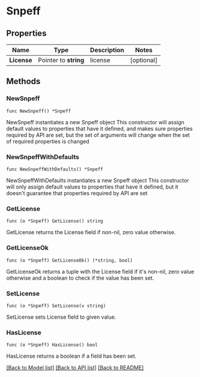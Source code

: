 # Snpeff

## Properties

Name | Type | Description | Notes
------------ | ------------- | ------------- | -------------
**License** | Pointer to **string** | license | [optional] 

## Methods

### NewSnpeff

`func NewSnpeff() *Snpeff`

NewSnpeff instantiates a new Snpeff object
This constructor will assign default values to properties that have it defined,
and makes sure properties required by API are set, but the set of arguments
will change when the set of required properties is changed

### NewSnpeffWithDefaults

`func NewSnpeffWithDefaults() *Snpeff`

NewSnpeffWithDefaults instantiates a new Snpeff object
This constructor will only assign default values to properties that have it defined,
but it doesn't guarantee that properties required by API are set

### GetLicense

`func (o *Snpeff) GetLicense() string`

GetLicense returns the License field if non-nil, zero value otherwise.

### GetLicenseOk

`func (o *Snpeff) GetLicenseOk() (*string, bool)`

GetLicenseOk returns a tuple with the License field if it's non-nil, zero value otherwise
and a boolean to check if the value has been set.

### SetLicense

`func (o *Snpeff) SetLicense(v string)`

SetLicense sets License field to given value.

### HasLicense

`func (o *Snpeff) HasLicense() bool`

HasLicense returns a boolean if a field has been set.


[[Back to Model list]](../README.md#documentation-for-models) [[Back to API list]](../README.md#documentation-for-api-endpoints) [[Back to README]](../README.md)


